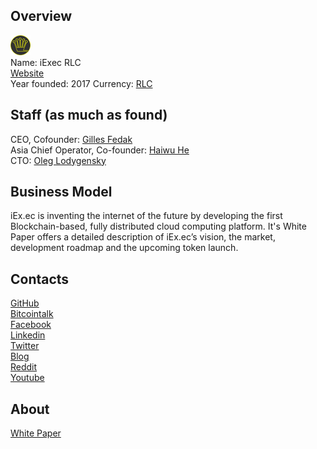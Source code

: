 ## Overview
![ logo](../projects/logo/rlc.png)  
Name: iExec RLC  
[Website](http://iex.ec)  
Year founded: 2017 
Currency: [RLC](https://coinmarketcap.com/assets/rlc/)  
## Staff (as much as found)
CEO, Cofounder: [Gilles Fedak](../people/gilles_fedak.md)  
Asia Chief Operator, Co-founder: [Haiwu He](../people/haiwu_he.md)  
CTO: [Oleg Lodygensky](../people/oleg_lodygensky.md) 
## Business Model
iEx.ec is inventing the internet of the future by developing the first Blockchain-based, fully distributed cloud computing platform. It's White Paper offers a detailed description of iEx.ec’s vision, the market, development roadmap and the upcoming token launch.
## Contacts
[GitHub](https://github.com/iExecBlockchainComputing)  
[Bitcointalk](https://bitcointalk.org/index.php?topic=1746241.0)   
[Facebook](https://www.facebook.com/iexecteam/)   
[Linkedin](https://www.linkedin.com/company-beta/10981269/)   
[Twitter](https://twitter.com/iEx_ec)  
[Blog](https://medium.com/iex-ec)    
[Reddit](https://www.reddit.com/r/iexec/)  
[Youtube](https://www.youtube.com/channel/UCwWxZWvKVHn3CXnmDooLWtA)  
## About
[White Paper](http://iex.ec/white-paper/)
